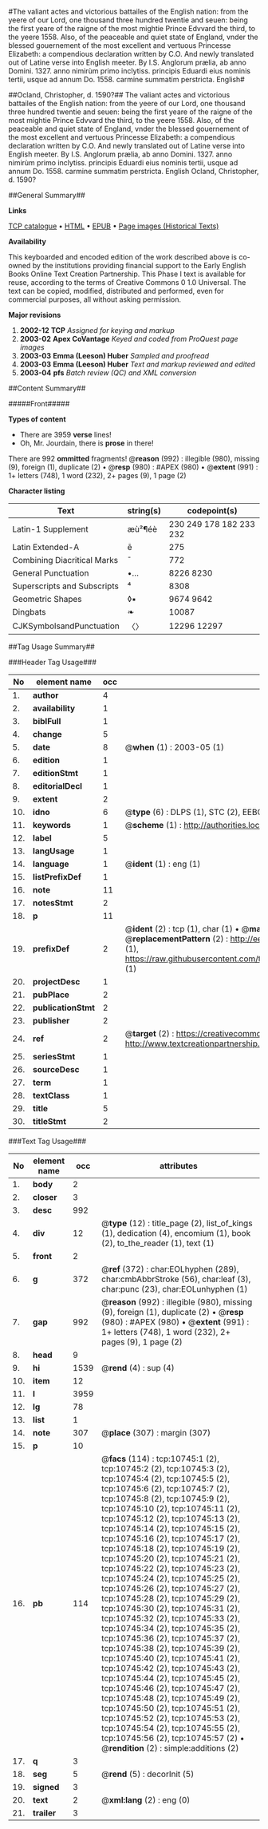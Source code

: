 #The valiant actes and victorious battailes of the English nation: from the yeere of our Lord, one thousand three hundred twentie and seuen: being the first yeare of the raigne of the most mightie Prince Edvvard the third, to the yeere 1558. Also, of the peaceable and quiet state of England, vnder the blessed gouernement of the most excellent and vertuous Princesse Elizabeth: a compendious declaration written by C.O. And newly translated out of Latine verse into English meeter. By I.S. Anglorum prælia, ab anno Domini. 1327. anno nimirùm primo inclytiss. principis Eduardi eius nominis tertii, usque ad annum Do. 1558. carmine summatim perstricta. English#

##Ocland, Christopher, d. 1590?##
The valiant actes and victorious battailes of the English nation: from the yeere of our Lord, one thousand three hundred twentie and seuen: being the first yeare of the raigne of the most mightie Prince Edvvard the third, to the yeere 1558. Also, of the peaceable and quiet state of England, vnder the blessed gouernement of the most excellent and vertuous Princesse Elizabeth: a compendious declaration written by C.O. And newly translated out of Latine verse into English meeter. By I.S.
Anglorum prælia, ab anno Domini. 1327. anno nimirùm primo inclytiss. principis Eduardi eius nominis tertii, usque ad annum Do. 1558. carmine summatim perstricta. English
Ocland, Christopher, d. 1590?

##General Summary##

**Links**

[TCP catalogue](http://www.ota.ox.ac.uk/tcp/)  • 
[HTML](http://tei.it.ox.ac.uk/tcp/Texts-HTML/free/A08/A08452.html)  • 
[EPUB](http://tei.it.ox.ac.uk/tcp/Texts-EPUB/free/A08/A08452.epub) • 
[Page images (Historical Texts)](https://data.historicaltexts.jisc.ac.uk/view?pubId=eebo-99845821e&pageId=eebo-99845821e-10745-1)

**Availability**

This keyboarded and encoded edition of the
	       work described above is co-owned by the institutions
	       providing financial support to the Early English Books
	       Online Text Creation Partnership. This Phase I text is
	       available for reuse, according to the terms of Creative
	       Commons 0 1.0 Universal. The text can be copied,
	       modified, distributed and performed, even for
	       commercial purposes, all without asking permission.

**Major revisions**

1. __2002-12__ __TCP__ *Assigned for keying and markup*
1. __2003-02__ __Apex CoVantage__ *Keyed and coded from ProQuest page images*
1. __2003-03__ __Emma (Leeson) Huber__ *Sampled and proofread*
1. __2003-03__ __Emma (Leeson) Huber__ *Text and markup reviewed and edited*
1. __2003-04__ __pfs__ *Batch review (QC) and XML conversion*

##Content Summary##

#####Front#####

**Types of content**

  * There are 3959 **verse** lines!
  * Oh, Mr. Jourdain, there is **prose** in there!

There are 992 **ommitted** fragments! 
 @__reason__ (992) : illegible (980), missing (9), foreign (1), duplicate (2)  •  @__resp__ (980) : #APEX (980)  •  @__extent__ (991) : 1+ letters (748), 1 word (232), 2+ pages (9), 1 page (2)

**Character listing**


|Text|string(s)|codepoint(s)|
|---|---|---|
|Latin-1 Supplement|æù²¶éè|230 249 178 182 233 232|
|Latin Extended-A|ē|275|
|Combining             Diacritical Marks|̄|772|
|General Punctuation|•…|8226 8230|
|Superscripts             and Subscripts|⁴|8308|
|Geometric Shapes|◊▪|9674 9642|
|Dingbats|❧|10087|
|CJKSymbolsandPunctuation|〈〉|12296 12297|

##Tag Usage Summary##

###Header Tag Usage###

|No|element name|occ|attributes|
|---|---|---|---|
|1.|__author__|4||
|2.|__availability__|1||
|3.|__biblFull__|1||
|4.|__change__|5||
|5.|__date__|8| @__when__ (1) : 2003-05 (1)|
|6.|__edition__|1||
|7.|__editionStmt__|1||
|8.|__editorialDecl__|1||
|9.|__extent__|2||
|10.|__idno__|6| @__type__ (6) : DLPS (1), STC (2), EEBO-CITATION (1), PROQUEST (1), VID (1)|
|11.|__keywords__|1| @__scheme__ (1) : http://authorities.loc.gov/ (1)|
|12.|__label__|5||
|13.|__langUsage__|1||
|14.|__language__|1| @__ident__ (1) : eng (1)|
|15.|__listPrefixDef__|1||
|16.|__note__|11||
|17.|__notesStmt__|2||
|18.|__p__|11||
|19.|__prefixDef__|2| @__ident__ (2) : tcp (1), char (1)  •  @__matchPattern__ (2) : ([0-9\-]+):([0-9IVX]+) (1), (.+) (1)  •  @__replacementPattern__ (2) : http://eebo.chadwyck.com/downloadtiff?vid=$1&page=$2 (1), https://raw.githubusercontent.com/textcreationpartnership/Texts/master/tcpchars.xml#$1 (1)|
|20.|__projectDesc__|1||
|21.|__pubPlace__|2||
|22.|__publicationStmt__|2||
|23.|__publisher__|2||
|24.|__ref__|2| @__target__ (2) : https://creativecommons.org/publicdomain/zero/1.0/ (1), http://www.textcreationpartnership.org/docs/. (1)|
|25.|__seriesStmt__|1||
|26.|__sourceDesc__|1||
|27.|__term__|1||
|28.|__textClass__|1||
|29.|__title__|5||
|30.|__titleStmt__|2||


###Text Tag Usage###

|No|element name|occ|attributes|
|---|---|---|---|
|1.|__body__|2||
|2.|__closer__|3||
|3.|__desc__|992||
|4.|__div__|12| @__type__ (12) : title_page (2), list_of_kings (1), dedication (4), encomium (1), book (2), to_the_reader (1), text (1)|
|5.|__front__|2||
|6.|__g__|372| @__ref__ (372) : char:EOLhyphen (289), char:cmbAbbrStroke (56), char:leaf (3), char:punc (23), char:EOLunhyphen (1)|
|7.|__gap__|992| @__reason__ (992) : illegible (980), missing (9), foreign (1), duplicate (2)  •  @__resp__ (980) : #APEX (980)  •  @__extent__ (991) : 1+ letters (748), 1 word (232), 2+ pages (9), 1 page (2)|
|8.|__head__|9||
|9.|__hi__|1539| @__rend__ (4) : sup (4)|
|10.|__item__|12||
|11.|__l__|3959||
|12.|__lg__|78||
|13.|__list__|1||
|14.|__note__|307| @__place__ (307) : margin (307)|
|15.|__p__|10||
|16.|__pb__|114| @__facs__ (114) : tcp:10745:1 (2), tcp:10745:2 (2), tcp:10745:3 (2), tcp:10745:4 (2), tcp:10745:5 (2), tcp:10745:6 (2), tcp:10745:7 (2), tcp:10745:8 (2), tcp:10745:9 (2), tcp:10745:10 (2), tcp:10745:11 (2), tcp:10745:12 (2), tcp:10745:13 (2), tcp:10745:14 (2), tcp:10745:15 (2), tcp:10745:16 (2), tcp:10745:17 (2), tcp:10745:18 (2), tcp:10745:19 (2), tcp:10745:20 (2), tcp:10745:21 (2), tcp:10745:22 (2), tcp:10745:23 (2), tcp:10745:24 (2), tcp:10745:25 (2), tcp:10745:26 (2), tcp:10745:27 (2), tcp:10745:28 (2), tcp:10745:29 (2), tcp:10745:30 (2), tcp:10745:31 (2), tcp:10745:32 (2), tcp:10745:33 (2), tcp:10745:34 (2), tcp:10745:35 (2), tcp:10745:36 (2), tcp:10745:37 (2), tcp:10745:38 (2), tcp:10745:39 (2), tcp:10745:40 (2), tcp:10745:41 (2), tcp:10745:42 (2), tcp:10745:43 (2), tcp:10745:44 (2), tcp:10745:45 (2), tcp:10745:46 (2), tcp:10745:47 (2), tcp:10745:48 (2), tcp:10745:49 (2), tcp:10745:50 (2), tcp:10745:51 (2), tcp:10745:52 (2), tcp:10745:53 (2), tcp:10745:54 (2), tcp:10745:55 (2), tcp:10745:56 (2), tcp:10745:57 (2)  •  @__rendition__ (2) : simple:additions (2)|
|17.|__q__|3||
|18.|__seg__|5| @__rend__ (5) : decorInit (5)|
|19.|__signed__|3||
|20.|__text__|2| @__xml:lang__ (2) : eng (0)|
|21.|__trailer__|3||
